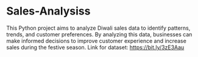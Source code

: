 # Sales-Analysiss
This Python project aims to analyze Diwali sales data to identify patterns, trends, and customer preferences. By analyzing this data, businesses can make informed decisions to improve customer experience and increase sales during the festive season.
Link for dataset:  https://bit.ly/3zE3Aau 
